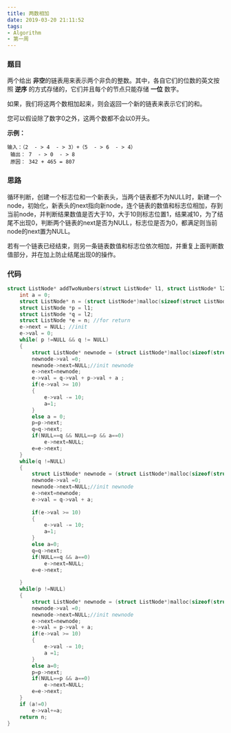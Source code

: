 ```yaml
---
title: 两数相加
date: 2019-03-20 21:11:52
tags: 
- Algorithm
- 第一周
---
```


### 题目

两个给出  **非空**的链表用来表示两个非负的整数。其中，各自它们的位数的英文按照  **逆序**  的方式存储的，它们并且每个的节点只能存储  **一位**  数字。

如果，我们将这两个数相加起来，则会返回一个新的链表来表示它们的和。

您可以假设除了数字0之外，这两个数都不会以0开头。

**示例：**

```
输入：（2  - > 4  - > 3）+（5  - > 6  - > 4）
 输出： 7  - > 0  - > 8
 原因： 342 + 465 = 807
```

### 思路

循环判断，创建一个标志位和一个新表头，当两个链表都不为NULL时，新建一个node，初始化，新表头的next指向新node，连个链表的数值和标志位相加，存到当前node，并判断结果数值是否大于10，大于10则标志位置1，结果减10，为了结尾不出现0，判断两个链表的next是否为NULL，标志位是否为0，都满足则当前node的next置为NULL。

若有一个链表已经结束，则另一条链表数值和标志位依次相加，并重复上面判断数值部分，并在加上防止结尾出现0的操作。

### 代码

```c
struct ListNode* addTwoNumbers(struct ListNode* l1, struct ListNode* l2) {
    int a = 0;
    struct ListNode* n = (struct ListNode*)malloc(sizeof(struct ListNode));
    struct ListNode *p = l1;
    struct ListNode *q = l2;
    struct ListNode *e = n; //for return
    e->next = NULL; //init
    e->val = 0;
    while( p !=NULL && q != NULL)  
    {
        struct ListNode* newnode = (struct ListNode*)malloc(sizeof(struct ListNode));
        newnode->val =0;
        newnode->next=NULL;//init newnode
        e->next=newnode;
        e->val = q->val + p->val + a ;
        if(e->val >= 10)
        {
            e->val -= 10;
            a=1;
        }
        else a = 0;
        p=p->next;
        q=q->next;
        if(NULL==q && NULL==p && a==0) 
            e->next=NULL;
        e=e->next;    
    }
    while(q !=NULL)
    {
        struct ListNode* newnode = (struct ListNode*)malloc(sizeof(struct ListNode));
        newnode->val =0;
        newnode->next=NULL;//init newnode
        e->next=newnode;
        e->val = q->val + a;
       
        if(e->val >= 10)
        {
            e->val -= 10;
            a=1;
        }
        else a=0;
        q=q->next;
        if(NULL==q && a==0) 
            e->next=NULL;
        e=e->next;
        
    }
    while(p !=NULL)
    {
        struct ListNode* newnode = (struct ListNode*)malloc(sizeof(struct ListNode));
        newnode->val =0;
        newnode->next=NULL;//init newnode
        e->next=newnode;
        e->val = p->val + a;
        if(e->val >= 10)
        {
            e->val -= 10;
            a =1;
        }
        else a=0;
        p=p->next;
        if(NULL==p && a==0) 
            e->next=NULL;
        e=e->next;
    } 
    if (a!=0)
        e->val+=a;
    return n;
}
```
